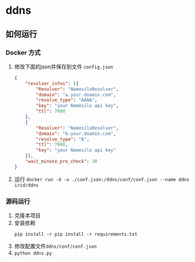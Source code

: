 # ddns

## 如何运行

### Docker 方式
1. 修改下面的json并保存到文件 ```config.json``` 
    ```json
    {
        "resolver_infos": [{
            "Resolver": "NamesiloResolver",
            "domain": "a.your.doamin.com",
            "resolve_type": "AAAA",
            "key": "your Namesilo api key",
            "ttl": 7000
        },
        {
            "Resolver": "NamesiloResolver",
            "domain": "b.your.doamin.com",
            "resolve_type": "A",
            "ttl": 7000,
            "key": "your Namesilo api key"
        }],
        "wait_minute_pre_check": 30
    }
    ```
2. 运行 ```docker run -d -v ./conf.json:/ddns/conf/conf.json --name ddns irid/ddns```
    

### 源码运行

1. 克隆本项目
2. 安装依赖 
   ```shell
   pip install -r pip install -r requirements.txt
   ```
3. 修改配置文件```ddns/conf/conf.json```
4. ```python ddns.py```
   